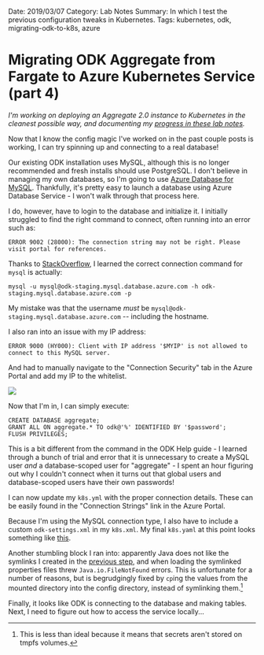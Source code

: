 Date: 2019/03/07
Category: Lab Notes
Summary: In which I test the previous configuration tweaks in Kubernetes.
Tags: kubernetes, odk, migrating-odk-to-k8s, azure

# Migrating ODK Aggregate from Fargate to Azure Kubernetes Service (part 4)


*I'm working on deploying an Aggregate 2.0 instance to Kubernetes in the cleanest possible way, and documenting my [progress in these lab notes](/tagged/migrating-odk-to-k8s).*

Now that I know the config magic I've worked on in the past couple posts is working, I can try spinning up and connecting to a real database! 

Our existing ODK installation uses MySQL, although this is no longer recommended and fresh installs should use PostgreSQL. I don't believe in managing my own databases, so I'm going to use [Azure Database for MySQL](https://azure.microsoft.com/en-us/services/mysql/). Thankfully, it's pretty easy to launch a database using Azure Database Service - I won't walk through that process here.

I do, however, have to login to the database and initialize it. I initially struggled to find the right command to connect, often running into an error such as:

```
ERROR 9002 (28000): The connection string may not be right. Please visit portal for references.
````

Thanks to [StackOverflow](https://stackoverflow.com/questions/44035710/connection-to-azure-mysql-server-fails-due-to-incorrect-connection-string#44035711), I learned the correct connection command for `mysql` is actually: 

```
mysql -u mysql@odk-staging.mysql.database.azure.com -h odk-staging.mysql.database.azure.com -p

```

My mistake was that the username _must_ be `mysql@odk-staging.mysql.database.azure.com` -- including the hostname.

I also ran into an issue with my IP address:

```
ERROR 9000 (HY000): Client with IP address '$MYIP' is not allowed to connect to this MySQL server.
```

And had to manually navigate to the "Connection Security" tab in the Azure Portal and add my IP to the whitelist.

![](_images/5.png)

Now that I'm in, I can simply execute:

```
CREATE DATABASE aggregate;
GRANT ALL ON aggregate.* TO odk@'%' IDENTIFIED BY '$password';
FLUSH PRIVILEGES;
```

This is a bit different from the command in the ODK Help guide - I learned through a bunch of trial and error that it is unnecessary to create a MySQL user _and_ a database-scoped user for "aggregate" - I spent an hour figuring out why I couldn't connect when it turns out that global users and database-scoped users have their own passwords! 

I can now update my `k8s.yml` with the proper connection details. These can be easily found in the "Connection Strings" link in the Azure Portal.

Because I'm using the MySQL connection type, I also have to include a custom `odk-settings.xml` in my `k8s.xml`. My final `k8s.yaml` at this point looks something like [this](https://gist.github.com/brettneese/bfa394df430aed8e432b5d864dc855e6). 

Another stumbling block I ran into: apparently Java does not like the symlinks I created in the [previous step](./), and when loading the symlinked properties files threw `Java.io.FileNotFound` errors. This is unfortunate for a number of reasons, but is begrudgingly fixed by `cp`ing the values from the mounted directory into the config directory, instead of symlinking them.[^1]

Finally, it looks like ODK is connecting to the database and making tables. Next, I need to figure out how to access the service locally...


[^1]: This is less than ideal because it means that secrets aren't stored on tmpfs volumes.

